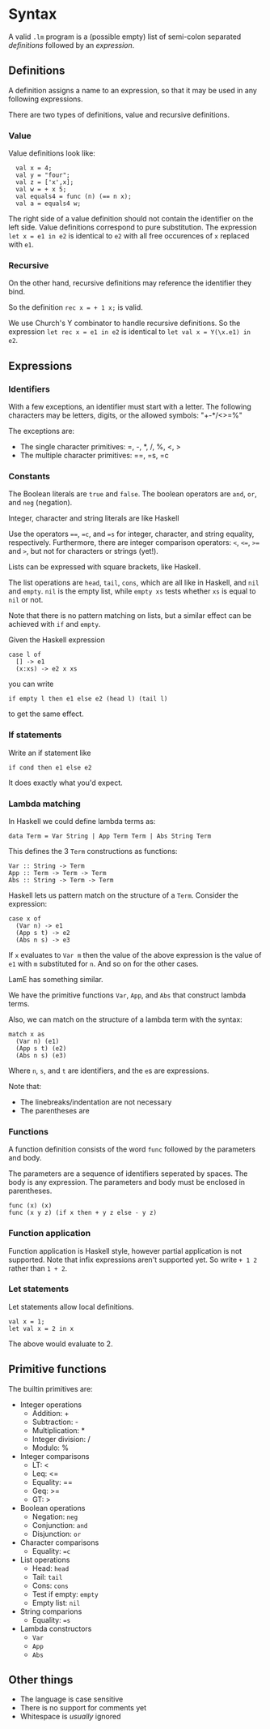 # Syntax

A valid `.lm` program is a (possible empty) list of semi-colon separated *definitions* followed by an *expression*.

## Definitions
A definition assigns a name to an expression, so that it may be used in any following expressions.

There are two types of definitions, value and recursive definitions.

### Value
Value definitions look like:
```
  val x = 4;
  val y = "four";
  val z = ['x',x];
  val w = + x 5;
  val equals4 = func (n) (== n x);
  val a = equals4 w;
```

The right side of a value definition should not contain the identifier on the left side. 
Value definitions correspond to pure substitution. The expression `let x = e1 in e2` is identical to `e2` with all free occurences of `x` replaced with `e1`. 

### Recursive
On the other hand, recursive definitions may reference the identifier they bind.

So the definition `rec x = + 1 x;` is valid. 

We use Church's Y combinator to handle recursive definitions. So the expression `let rec x = e1 in e2` is identical to `let val x = Y(\x.e1) in e2`.

## Expressions
### Identifiers
With a few exceptions, an identifier must start with a letter. The following characters may be letters, digits, or the allowed symbols: "\+\-\*/\<\>=%"

The exceptions are:
* The single character primitives: =, \-, \*, /, %, \<, \>
* The multiple character primitives: ==, =s, =c

### Constants
The Boolean literals are `true` and `false`. The boolean operators are `and`, `or`, and `neg` (negation).

Integer, character and string literals are like Haskell

Use the operators `==`, `=c`, and `=s` for integer, character, and string equality, respectively. Furthermore, there are integer comparison operators: `<`, `<=`, `>=` and `>`, but not for characters or strings (yet!).

Lists can be expressed with square brackets, like Haskell. 

The list operations are `head`, `tail`, `cons`, which are all like in Haskell, and `nil` and `empty`. `nil` is the empty list, while `empty xs` tests whether `xs` is equal to `nil` or not. 

Note that there is no pattern matching on lists, but a similar effect can be achieved with `if` and `empty`.

Given the Haskell expression
```
case l of
  [] -> e1
  (x:xs) -> e2 x xs
```

you can write
```
if empty l then e1 else e2 (head l) (tail l)
```
to get the same effect.


### If statements
Write an if statement like 
```
if cond then e1 else e2
```
It does exactly what you'd expect.

### Lambda matching
In Haskell we could define lambda terms as:

```
data Term = Var String | App Term Term | Abs String Term
```

This defines the 3 `Term` constructions as functions:

```
Var :: String -> Term
App :: Term -> Term -> Term
Abs :: String -> Term -> Term
```

Haskell lets us pattern match on the structure of a `Term`. Consider the expression:

```
case x of
  (Var n) -> e1
  (App s t) -> e2
  (Abs n s) -> e3
```

If `x` evaluates to `Var m` then the value of the above expression is the value of `e1` with `m` substituted for `n`. And so on for the other cases.

LamE has something similar.

We have the primitive functions `Var`, `App`, and `Abs` that construct lambda terms.

Also, we can match on the structure of a lambda term with the syntax:

```
match x as
  (Var n) (e1)
  (App s t) (e2)
  (Abs n s) (e3)
```

Where `n`, `s`, and `t` are identifiers, and the `e`s are expressions.

Note that:
* The linebreaks/indentation are not necessary
* The parentheses are


### Functions
A function definition consists of the word `func` followed by the parameters and body.

The parameters are a sequence of identifiers seperated by spaces. The body is any expression.
The parameters and body must be enclosed in parentheses.

```
func (x) (x)
func (x y z) (if x then + y z else - y z)
```


### Function application
Function application is Haskell style, however partial application is not supported.
Note that infix expressions aren't supported yet. So write `+ 1 2` rather than `1 + 2`.

### Let statements
Let statements allow local definitions.

```
val x = 1;
let val x = 2 in x
```

The above would evaluate to 2.

## Primitive functions
The builtin primitives are:

* Integer operations
  - Addition: \+ 
  - Subtraction: \-
  - Multiplication: \*
  - Integer division: /
  - Modulo: %
* Integer comparisons
  - LT: \<
  - Leq: \<=
  - Equality: ==
  - Geq: \>=
  - GT: \>  
* Boolean operations
  - Negation: `neg`
  - Conjunction: `and`
  - Disjunction: `or`
* Character comparisons
  - Equality: `=c`
* List operations
  - Head: `head`
  - Tail: `tail`
  - Cons: `cons`
  - Test if empty: `empty`
  - Empty list: `nil`
* String comparions
  - Equality: `=s`
* Lambda constructors
  - `Var`
  - `App`
  - `Abs`

## Other things
* The language is case sensitive
* There is no support for comments yet
* Whitespace is _usually_ ignored
